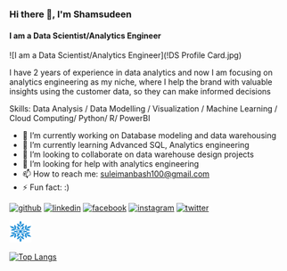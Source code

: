 ### Hi there 👋, I'm **Shamsudeen**
#### I am a Data Scientist/Analytics Engineer
![I am a Data Scientist/Analytics Engineer](!DS Profile Card.jpg)

I have 2 years of experience in data analytics and now I am focusing on analytics engineering as my niche, where I help the brand with valuable insights using the customer data, so they can make informed decisions

Skills: Data Analysis / Data Modelling / Visualization / Machine Learning / Cloud Computing/ Python/ R/ PowerBI

- 🔭 I’m currently working on Database modeling and data warehousing 
- 🌱 I’m currently learning Advanced SQL, Analytics engineering 
- 👯 I’m looking to collaborate on data warehouse design projects 
- 🤔 I’m looking for help with analytics engineering 
- 📫 How to reach me: suleimanbash100@gmail.com 
- ⚡ Fun fact: :) 


[<img src='https://cdn.jsdelivr.net/npm/simple-icons@3.0.1/icons/github.svg' alt='github' height='40'>](https://github.com/Shamoo100)  [<img src='https://cdn.jsdelivr.net/npm/simple-icons@3.0.1/icons/linkedin.svg' alt='linkedin' height='40'>](https://www.linkedin.com/in/https://www.linkedin.com/in/suleiman-bashir-shamsudeen-9061755b//)  [<img src='https://cdn.jsdelivr.net/npm/simple-icons@3.0.1/icons/facebook.svg' alt='facebook' height='40'>](https://www.facebook.com/@shamoo100)  [<img src='https://cdn.jsdelivr.net/npm/simple-icons@3.0.1/icons/instagram.svg' alt='instagram' height='40'>](https://www.instagram.com/@shamoo_100/)  [<img src='https://cdn.jsdelivr.net/npm/simple-icons@3.0.1/icons/twitter.svg' alt='twitter' height='40'>](https://twitter.com/@royaldeen)  

<a href='https://archiveprogram.github.com/'><img src='https://raw.githubusercontent.com/acervenky/animated-github-badges/master/assets/acbadge.gif' width='40' height='40'></a> 

[![Top Langs](https://github-readme-stats.vercel.app/api/top-langs/?username=Shamoo100)](https://github.com/anuraghazra/github-readme-stats)


